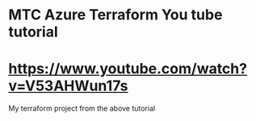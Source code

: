 # MTC Azure Terraform You tube tutorial
# https://www.youtube.com/watch?v=V53AHWun17s

My terraform project from the above tutorial
